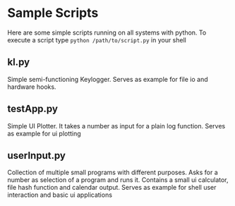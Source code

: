 # Sample Scripts

Here are some simple scripts running on all systems with python. To execute a script type `python /path/to/script.py` in your shell

## kl.py
Simple semi-functioning Keylogger. Serves as example for file io and hardware hooks.

## testApp.py
Simple UI Plotter. It takes a number as input for a plain log function. Serves as example for ui plotting

## userInput.py
Collection of multiple small programs with different purposes. Asks for a number as selection of a program and runs it. Contains a small ui calculator, file hash function and calendar output. Serves as example for shell user interaction and basic ui applications